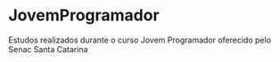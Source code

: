 # JovemProgramador
Estudos realizados durante o curso Jovem Programador oferecido pelo Senac Santa Catarina
